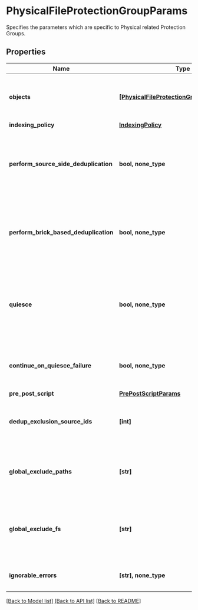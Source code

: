 # PhysicalFileProtectionGroupParams

Specifies the parameters which are specific to Physical related Protection Groups.

## Properties
Name | Type | Description | Notes
------------ | ------------- | ------------- | -------------
**objects** | [**[PhysicalFileProtectionGroupObjectParams]**](PhysicalFileProtectionGroupObjectParams.md) | Specifies the list of objects protected by this Protection Group. | 
**indexing_policy** | [**IndexingPolicy**](IndexingPolicy.md) |  | [optional] 
**perform_source_side_deduplication** | **bool, none_type** | Specifies whether or not to perform source side deduplication on this Protection Group. | [optional] 
**perform_brick_based_deduplication** | **bool, none_type** | Specifies whether or not to perform brick based deduplication on this Protection Group. | [optional] 
**quiesce** | **bool, none_type** | Specifies Whether to take app-consistent snapshots by quiescing apps and the filesystem before taking a backup. | [optional] 
**continue_on_quiesce_failure** | **bool, none_type** | Specifies whether to continue backing up on quiesce failure. | [optional] 
**pre_post_script** | [**PrePostScriptParams**](PrePostScriptParams.md) |  | [optional] 
**dedup_exclusion_source_ids** | **[int]** | Specifies ids of sources for which deduplication has to be disabled. | [optional] 
**global_exclude_paths** | **[str]** | Specifies global exclude filters which are applied to all sources in a job. | [optional] 
**global_exclude_fs** | **[str]** | Specifies global exclude filesystems which are applied to all sources in a job. | [optional] 
**ignorable_errors** | **[str], none_type** | Specifies the Errors to be ignored in error db. | [optional] 

[[Back to Model list]](../README.md#documentation-for-models) [[Back to API list]](../README.md#documentation-for-api-endpoints) [[Back to README]](../README.md)


